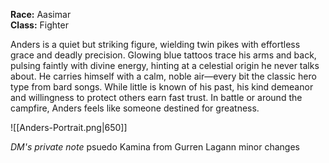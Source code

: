  **Race:** Aasimar  
**Class:** Fighter

Anders is a quiet but striking figure, wielding twin pikes with effortless grace and deadly precision. Glowing blue tattoos trace his arms and back, pulsing faintly with divine energy, hinting at a celestial origin he never talks about. He carries himself with a calm, noble air—every bit the classic hero type from bard songs. While little is known of his past, his kind demeanor and willingness to protect others earn fast trust. In battle or around the campfire, Anders feels like someone destined for greatness.


![[Anders-Portrait.png|650]]

*DM's private note*
psuedo Kamina from Gurren Lagann minor changes
